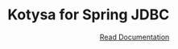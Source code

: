 # Kotysa for Spring JDBC

<p align="center">
<a href="https://ufoss.org/kotysa/kotysa-spring-jdbc.html">Read Documentation</a>
</p>

